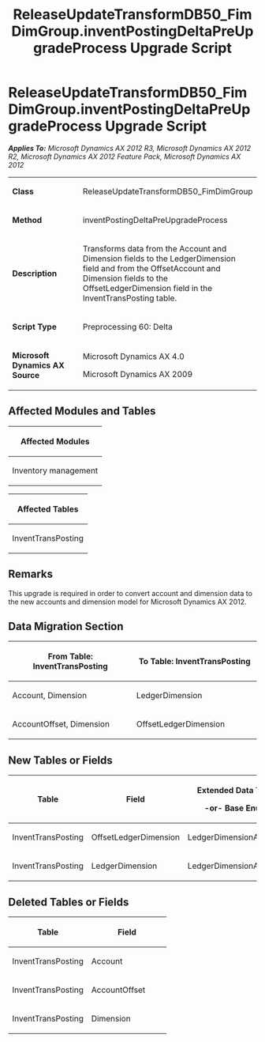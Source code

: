 ﻿---
title: ReleaseUpdateTransformDB50_FimDimGroup.inventPostingDeltaPreUpgradeProcess Upgrade Script
TOCTitle: ReleaseUpdateTransformDB50_FimDimGroup.inventPostingDeltaPreUpgradeProcess Upgrade Script
ms:assetid: 5362894d-864c-4de1-8960-f07be490ae31
ms:mtpsurl: https://msdn.microsoft.com/en-us/library/JJ685583(v=AX.60)
ms:contentKeyID: 49708276
ms.date: 05/18/2015
mtps_version: v=AX.60
---

# ReleaseUpdateTransformDB50\_FimDimGroup.inventPostingDeltaPreUpgradeProcess Upgrade Script 


_**Applies To:** Microsoft Dynamics AX 2012 R3, Microsoft Dynamics AX 2012 R2, Microsoft Dynamics AX 2012 Feature Pack, Microsoft Dynamics AX 2012_

<table>
<colgroup>
<col style="width: 50%" />
<col style="width: 50%" />
</colgroup>
<tbody>
<tr class="odd">
<td><p><strong>Class</strong></p></td>
<td><p>ReleaseUpdateTransformDB50_FimDimGroup</p></td>
</tr>
<tr class="even">
<td><p><strong>Method</strong></p></td>
<td><p>inventPostingDeltaPreUpgradeProcess</p></td>
</tr>
<tr class="odd">
<td><p><strong>Description</strong></p></td>
<td><p>Transforms data from the Account and Dimension fields to the LedgerDimension field and from the OffsetAccount and Dimension fields to the OffsetLedgerDimension field in the InventTransPosting table.</p></td>
</tr>
<tr class="even">
<td><p><strong>Script Type</strong></p></td>
<td><p>Preprocessing 60: Delta</p></td>
</tr>
<tr class="odd">
<td><p><strong>Microsoft Dynamics AX Source</strong></p></td>
<td><p>Microsoft Dynamics AX 4.0</p>
<p>Microsoft Dynamics AX 2009</p></td>
</tr>
</tbody>
</table>


## Affected Modules and Tables

<table>
<colgroup>
<col style="width: 100%" />
</colgroup>
<thead>
<tr class="header">
<th><p>Affected Modules</p></th>
</tr>
</thead>
<tbody>
<tr class="odd">
<td><p>Inventory management</p></td>
</tr>
</tbody>
</table>


<table>
<colgroup>
<col style="width: 100%" />
</colgroup>
<thead>
<tr class="header">
<th><p>Affected Tables</p></th>
</tr>
</thead>
<tbody>
<tr class="odd">
<td><p>InventTransPosting</p></td>
</tr>
</tbody>
</table>


## Remarks

This upgrade is required in order to convert account and dimension data to the new accounts and dimension model for Microsoft Dynamics AX 2012.

## Data Migration Section

<table>
<colgroup>
<col style="width: 50%" />
<col style="width: 50%" />
</colgroup>
<thead>
<tr class="header">
<th><p>From Table: InventTransPosting</p></th>
<th><p>To Table: InventTransPosting</p></th>
</tr>
</thead>
<tbody>
<tr class="odd">
<td><p>Account, Dimension</p></td>
<td><p>LedgerDimension</p></td>
</tr>
<tr class="even">
<td><p>AccountOffset, Dimension</p></td>
<td><p>OffsetLedgerDimension</p></td>
</tr>
</tbody>
</table>


## New Tables or Fields

<table>
<colgroup>
<col style="width: 33%" />
<col style="width: 33%" />
<col style="width: 33%" />
</colgroup>
<thead>
<tr class="header">
<th><p>Table</p></th>
<th><p>Field</p></th>
<th><p>Extended Data Type</p>
<p>-or- Base Enum</p></th>
</tr>
</thead>
<tbody>
<tr class="odd">
<td><p>InventTransPosting</p></td>
<td><p>OffsetLedgerDimension</p></td>
<td><p>LedgerDimensionAccount</p></td>
</tr>
<tr class="even">
<td><p>InventTransPosting</p></td>
<td><p>LedgerDimension</p></td>
<td><p>LedgerDimensionAccount</p></td>
</tr>
</tbody>
</table>


## Deleted Tables or Fields

<table>
<colgroup>
<col style="width: 50%" />
<col style="width: 50%" />
</colgroup>
<thead>
<tr class="header">
<th><p>Table</p></th>
<th><p>Field</p></th>
</tr>
</thead>
<tbody>
<tr class="odd">
<td><p>InventTransPosting</p></td>
<td><p>Account</p></td>
</tr>
<tr class="even">
<td><p>InventTransPosting</p></td>
<td><p>AccountOffset</p></td>
</tr>
<tr class="odd">
<td><p>InventTransPosting</p></td>
<td><p>Dimension</p></td>
</tr>
</tbody>
</table>

  


